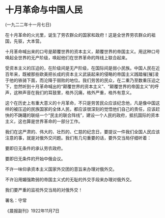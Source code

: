# 十月革命与中国人民

 

(一九二二年十一月七日)

 

在十月革命的火光里，诞生了劳农群众的国家和政府！这是全世界劳农群众的祖国，先驱，大本营。

十月革命喊出来的口号是颠覆世界的资本主义，颠覆世界的帝国主义。用这种口号唤起全世界的无产阶级，唤起他们在世界革命的阵线上联合起来。

受资本主义的压迫的，在阶级间是无产阶级，在国际间是弱小民族。中国人民在近百年来，既被那些欧美把长成的资本主义武装起来的侵略的帝国主义践踏催[摧]凌于他的铁骑下面，而沦降于弱败的地位。我们劳苦的民众，在二重乃至数重压迫之下，忽然听到十月革命喊出的“颠覆世界的资本主义”、“颠覆世界的帝国主义”的呼声，这种声音在我们的耳鼓里，格外沉痛，格外严重，格外有意义。

这个在历史上有重大意义的十月革命，不只是劳苦民众应该纪念他，凡是像中国这样的被压迫的民族国家的全体人民，都应该很深刻的觉悟他们自己的责任，应该赶快的不踌躇的联结一个“民主的联合阵线”，建设一个人民的政府，抵抗国际的资本主义，这也算是世界革命的一部分工作。

我们在这严肃的、伟大的、壮烈的、仁慈的纪念日，要提议一件我们全国人民应该注意的事，就是对俄外交问题。我们有几句重要的话，要外交当局仔细听着：

要即日无条件的承认劳农政府。

要即日无条件的开始中俄会议。

不许一味仰承资本主义国家外交团的意旨来办理对俄外交。

不许沿用媚强欺弱的帝国主义式的无耻的外交手段来办理对俄外交。

我们要严重的监视外交当局的对俄外交！

 

署名：守常

《晨报副刊》1922年11月7日

 

